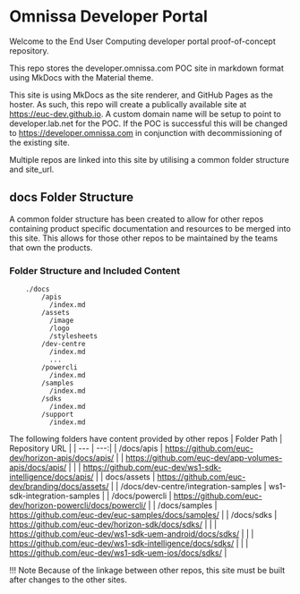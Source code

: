 # Omnissa Developer Portal

Welcome to the End User Computing developer portal proof-of-concept repository.

This repo stores the developer.omnissa.com POC site in markdown format using MkDocs with the Material theme. 

This site is using MkDocs as the site renderer, and GitHub Pages as the hoster. As such, this repo will create a publically available site at https://euc-dev.github.io. A custom domain name will be setup to point to developer.lab.net for the POC. If the POC is successful this will be changed to https://developer.omnissa.com in conjunction with decommissioning of the existing site.

Multiple repos are linked into this site by utilising a common folder structure and site_url.

## docs Folder Structure

A common folder structure has been created to allow for other repos containing product specific documentation and resources to be merged into this site. This allows for those other repos to be maintained by the teams that own the products.

### Folder Structure and Included Content

```
    ./docs
        /apis
          /index.md
        /assets
          /image
          /logo
          /stylesheets
        /dev-centre
          /index.md
          ...
        /powercli
          /index.md
        /samples
          /index.md
        /sdks
          /index.md
        /support
          /index.md
```

The following folders have content provided by other repos
| Folder Path | Repository URL |
| --- | ---:|
| /docs/apis | https://github.com/euc-dev/horizon-apis/docs/apis/
|  | https://github.com/euc-dev/app-volumes-apis/docs/apis/ |
|  | https://github.com/euc-dev/ws1-sdk-intelligence/docs/apis/ |
| docs/assets | https://github.com/euc-dev/branding/docs/assets/ |
| /docs/dev-centre/integration-samples | ws1-sdk-integration-samples |
| /docs/powercli | https://github.com/euc-dev/horizon-powercli/docs/powercli/ |
| /docs/samples | https://github.com/euc-dev/euc-samples/docs/samples/ |
| /docs/sdks | https://github.com/euc-dev/horizon-sdk/docs/sdks/ |
|  | https://github.com/euc-dev/ws1-sdk-uem-android/docs/sdks/ |
|  | https://github.com/euc-dev/ws1-sdk-intelligence/docs/sdks/ |
|  | https://github.com/euc-dev/ws1-sdk-uem-ios/docs/sdks/ |

!!! Note
    Because of the linkage between other repos, this site must be built after changes to the other sites.
